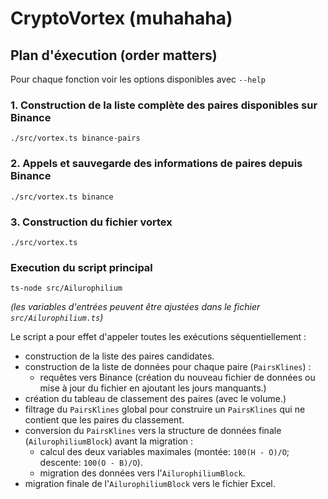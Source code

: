 
# CryptoVortex (muhahaha)

## Plan d'éxecution (order matters)

Pour chaque fonction voir les options disponibles avec `--help`

### 1. Construction de la liste complète des paires disponibles sur Binance

```
./src/vortex.ts binance-pairs
```

### 2. Appels et sauvegarde des informations de paires depuis Binance

```
./src/vortex.ts binance
```

### 3. Construction du fichier vortex

```
./src/vortex.ts
```

### Execution du script principal

```
ts-node src/Ailurophilium
```
*(les variables d'entrées peuvent être ajustées dans le fichier `src/Ailurophilium.ts`)*

Le script a pour effet d'appeler toutes les exécutions séquentiellement :

- construction de la liste des paires candidates.
- construction de la liste de données pour chaque paire (`PairsKlines`) :
  - requêtes vers Binance (création du nouveau fichier de données ou mise à jour du fichier en ajoutant les jours manquants.)
- création du tableau de classement des paires (avec le volume.)
- filtrage du `PairsKlines` global pour construire un `PairsKlines` qui ne contient que les paires du classement.
- conversion du `PairsKlines` vers la structure de données finale (`AilurophiliumBlock`) avant la migration :
  - calcul des deux variables maximales (montée: `100(H - O)/O`; descente: `100(O - B)/O`).
  - migration des données vers l'`AilurophiliumBlock`.
- migration finale de l'`AilurophiliumBlock` vers le fichier Excel.